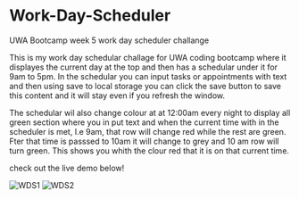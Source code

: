 # Work-Day-Scheduler
UWA Bootcamp week 5 work day scheduler challange 

This is my work day schedular challage for UWA coding bootcamp where it displayes the current day at the top and then has a schedular under it for 9am to 5pm. In the schedular you can input tasks or appointments with text and then using save to local storage you can click the save button to save this content and it will stay even if you refresh the window.

The schedular wil also change colour at at 12:00am every night to display all green section where you in put text and when the current time with in the scheduler is met, I.e 9am, that row will change red while the rest are green. Fter that time is passsed to 10am it will change to grey and 10 am row will turn green. This shows you whith the clour red that it is on that current time.

check out the live demo below!

![WDS1](https://user-images.githubusercontent.com/105157961/194347709-c0724778-77dd-4467-9ae9-5e362719cef5.png)
![WDS2](https://user-images.githubusercontent.com/105157961/194347722-25131cff-8c50-4ac1-a912-c5fa5d5c4f5e.png)
